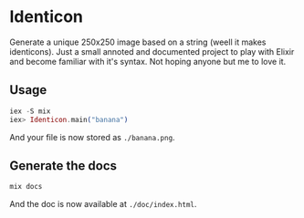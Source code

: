 # Identicon
Generate a unique 250x250 image based on a string (weell it makes identicons).
Just a small annoted and documented project to play with Elixir and become familiar with it's syntax.
Not hoping anyone but me to love it.
## Usage

```elixir
iex -S mix
iex> Identicon.main("banana")
```
And your file is now stored as ```./banana.png```.

## Generate the docs

```elixir
mix docs
```
And the doc is now available at ```./doc/index.html```.
